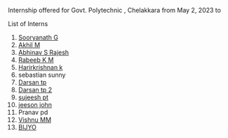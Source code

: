 Internship offered for Govt. Polytechnic , Chelakkara from May 2, 2023 to 



List of Interns
1. [Sooryanath G](https://github.com/sooryanath1/Internship1/blob/main/index1.md)
2. [Akhil M](https://github.com/AkhilM11/Internship1/blob/main/index1.md)
3. [Abhinav S Rajesh](https://github.com/abhinavsrajesh/internship/blob/main/Day1.md)
4. [Rabeeb K M](https://github.com/abhinavsrajesh/internship/blob/main/Day1.md)
5. [Harirkrishnan k](https://github.com/Harikrishnankanjingattu/internship/blob/main/index.md)
6. sebastian sunny
7. [Darsan tp](https://github.com/DarsanTP/INTERNSHIPREPORT/blob/main/index.md)
8. [Darsan tp 2](https://www.tinkercad.com/things/dri6ZVShqCZ-ingenious-hillar/editel?sharecode=wu8DT_KqUkBc7gcjSxs6sKOcojoeewAOi1AsUuOoLE0)
9. [sujeesh pt](https://github.com/sujeeshpt/internalship/blob/main/day1.md)
10. [jeeson john](https://github.com/jeesonjohn/internship/blob/main/index.md)
11. Pranav pd
12. [Vishnu MM ](https://github.com/vishnummVmm/Internship/blob/main/Index.md)
13. [BIJYO](https://github.com/BIJYO/INTERNSHIPREPORT/blob/main/INDEX.MD)



